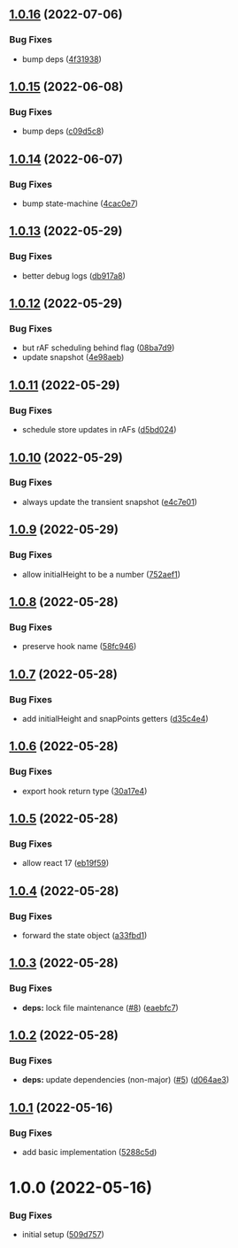 ## [1.0.16](https://github.com/bottom-sheet/react-hooks/compare/v1.0.15...v1.0.16) (2022-07-06)


### Bug Fixes

* bump deps ([4f31938](https://github.com/bottom-sheet/react-hooks/commit/4f3193863349b559b21f04cc9400d82c313a5187))

## [1.0.15](https://github.com/bottom-sheet/react-hooks/compare/v1.0.14...v1.0.15) (2022-06-08)


### Bug Fixes

* bump deps ([c09d5c8](https://github.com/bottom-sheet/react-hooks/commit/c09d5c85920cd259e22054868a28beadbe835e7e))

## [1.0.14](https://github.com/bottom-sheet/react-hooks/compare/v1.0.13...v1.0.14) (2022-06-07)


### Bug Fixes

* bump state-machine ([4cac0e7](https://github.com/bottom-sheet/react-hooks/commit/4cac0e752bd301688eff444a96ca35b7728374be))

## [1.0.13](https://github.com/bottom-sheet/react-hooks/compare/v1.0.12...v1.0.13) (2022-05-29)


### Bug Fixes

* better debug logs ([db917a8](https://github.com/bottom-sheet/react-hooks/commit/db917a8d7591b82792caa49fcffbb12a726f42f9))

## [1.0.12](https://github.com/bottom-sheet/react-hooks/compare/v1.0.11...v1.0.12) (2022-05-29)


### Bug Fixes

* but rAF scheduling behind flag ([08ba7d9](https://github.com/bottom-sheet/react-hooks/commit/08ba7d9caeee3faa45c6d852e90d0d126680a6b3))
* update snapshot ([4e98aeb](https://github.com/bottom-sheet/react-hooks/commit/4e98aeb143f5ccbdca44169af565da7c19af116b))

## [1.0.11](https://github.com/bottom-sheet/react-hooks/compare/v1.0.10...v1.0.11) (2022-05-29)


### Bug Fixes

* schedule store updates in rAFs ([d5bd024](https://github.com/bottom-sheet/react-hooks/commit/d5bd0240f28b38136befafb3c945adbfaf75869f))

## [1.0.10](https://github.com/bottom-sheet/react-hooks/compare/v1.0.9...v1.0.10) (2022-05-29)


### Bug Fixes

* always update the transient snapshot ([e4c7e01](https://github.com/bottom-sheet/react-hooks/commit/e4c7e01bf0413e2d37d667db64847c4c39898104))

## [1.0.9](https://github.com/bottom-sheet/react-hooks/compare/v1.0.8...v1.0.9) (2022-05-29)


### Bug Fixes

* allow initialHeight to be a number ([752aef1](https://github.com/bottom-sheet/react-hooks/commit/752aef1a119514f7a4a897cd8adeb3bc1e4fd581))

## [1.0.8](https://github.com/bottom-sheet/react-hooks/compare/v1.0.7...v1.0.8) (2022-05-28)


### Bug Fixes

* preserve hook name ([58fc946](https://github.com/bottom-sheet/react-hooks/commit/58fc9462751260582abc0d417ca3449538df6f77))

## [1.0.7](https://github.com/bottom-sheet/react-hooks/compare/v1.0.6...v1.0.7) (2022-05-28)


### Bug Fixes

* add initialHeight and snapPoints getters ([d35c4e4](https://github.com/bottom-sheet/react-hooks/commit/d35c4e4453e1a2dc06a6794eb673af38ade99221))

## [1.0.6](https://github.com/bottom-sheet/react-hooks/compare/v1.0.5...v1.0.6) (2022-05-28)


### Bug Fixes

* export hook return type ([30a17e4](https://github.com/bottom-sheet/react-hooks/commit/30a17e454313984287a7864af9d9d909457123d5))

## [1.0.5](https://github.com/bottom-sheet/react-hooks/compare/v1.0.4...v1.0.5) (2022-05-28)


### Bug Fixes

* allow react 17 ([eb19f59](https://github.com/bottom-sheet/react-hooks/commit/eb19f598069be36f7a3cb82545e14987f0fb7360))

## [1.0.4](https://github.com/bottom-sheet/react-hooks/compare/v1.0.3...v1.0.4) (2022-05-28)


### Bug Fixes

* forward the state object ([a33fbd1](https://github.com/bottom-sheet/react-hooks/commit/a33fbd1ca32c91ea15138b96176038e41b2c69c4))

## [1.0.3](https://github.com/bottom-sheet/react-hooks/compare/v1.0.2...v1.0.3) (2022-05-28)


### Bug Fixes

* **deps:** lock file maintenance ([#8](https://github.com/bottom-sheet/react-hooks/issues/8)) ([eaebfc7](https://github.com/bottom-sheet/react-hooks/commit/eaebfc7003caf5304f686e3ab4c20ff864b6fce0))

## [1.0.2](https://github.com/bottom-sheet/react-hooks/compare/v1.0.1...v1.0.2) (2022-05-28)


### Bug Fixes

* **deps:** update dependencies (non-major) ([#5](https://github.com/bottom-sheet/react-hooks/issues/5)) ([d064ae3](https://github.com/bottom-sheet/react-hooks/commit/d064ae3671d67ce07f1c27d26c4778042e9bca80))

## [1.0.1](https://github.com/bottom-sheet/react-hooks/compare/v1.0.0...v1.0.1) (2022-05-16)


### Bug Fixes

* add basic implementation ([5288c5d](https://github.com/bottom-sheet/react-hooks/commit/5288c5d46f911b516f07a5d8e00ac6cd5184f8d8))

# 1.0.0 (2022-05-16)


### Bug Fixes

* initial setup ([509d757](https://github.com/bottom-sheet/react-hooks/commit/509d757014b3a148c44f2270de17864dd788a399))
